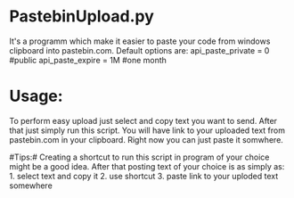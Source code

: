 # PastebinUpload.py #
It's a programm which make it easier to paste your code from windows clipboard into <url>pastebin.com</url>. 
Default options are:
api_paste_private = 0 #public
api_paste_expire = 1M #one month

# Usage: #
To perform easy upload just select and copy text you want to send. After that just simply run this script. You will have link to your uploaded text from <url>pastebin.com</url> in your clipboard. Right now you can just paste it somwhere. 

#Tips:#
Creating a shortcut to run this script in program of your choice might be a good idea. After that posting text of your choice is as simply as: 
    1. select text and copy it
    2. use shortcut
    3. paste link to your uploded text somewhere
